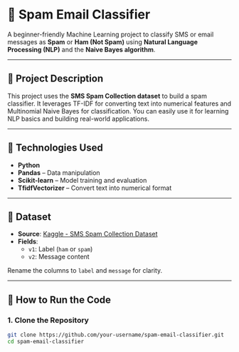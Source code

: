 # 📧 Spam Email Classifier

A beginner-friendly Machine Learning project to classify SMS or email messages as **Spam** or **Ham (Not Spam)** using **Natural Language Processing (NLP)** and the **Naive Bayes algorithm**.

---

## 📌 Project Description

This project uses the **SMS Spam Collection dataset** to build a spam classifier. It leverages TF-IDF for converting text into numerical features and Multinomial Naive Bayes for classification. You can easily use it for learning NLP basics and building real-world applications.

---

## 🧠 Technologies Used

- **Python**
- **Pandas** – Data manipulation
- **Scikit-learn** – Model training and evaluation
- **TfidfVectorizer** – Convert text into numerical format

---

## 📂 Dataset

- **Source**: [Kaggle - SMS Spam Collection Dataset](https://www.kaggle.com/datasets/uciml/sms-spam-collection-dataset)
- **Fields**:
  - `v1`: Label (`ham` or `spam`)
  - `v2`: Message content

Rename the columns to `label` and `message` for clarity.

---

## 🚀 How to Run the Code

### 1. Clone the Repository
```bash
git clone https://github.com/your-username/spam-email-classifier.git
cd spam-email-classifier
